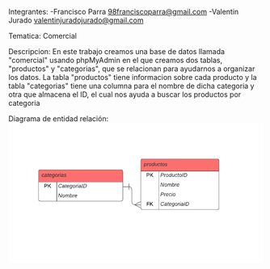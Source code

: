 Integrantes:
    -Francisco Parra 98franciscoparra@gmail.com
    -Valentin Jurado valentinjuradojurado@gmail.com

Tematica:
Comercial

Descripcion:
En este trabajo creamos una base de datos llamada "comercial" usando phpMyAdmin en el que creamos dos tablas, "productos" y "categorias", que se relacionan para ayudarnos a organizar los datos. La tabla "productos" tiene informacion sobre cada producto y la tabla "categorias" tiene una columna para el nombre de dicha categoria y otra que almacena el ID, el cual nos ayuda a buscar los productos por categoria 

Diagrama de entidad relación:
![Alt text](DER.jpeg)